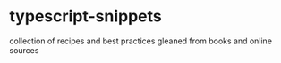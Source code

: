 # typescript-snippets
collection of recipes and best practices gleaned from books and online sources
